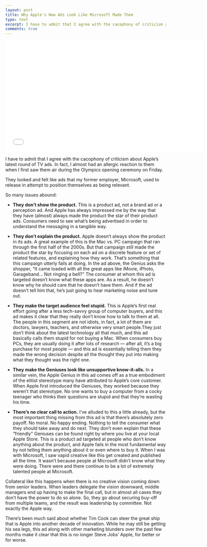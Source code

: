 ```yaml
---
layout: post
title: Why Apple's New Ads Look Like Microsoft Made Them
type: text
excerpt: I have to admit that I agree with the cacophony of criticism about Apple’s latest round of TV ads. In fact, I almost had an allergic reaction to them when I first saw them air during the Olympics opening ceremony on Friday.
comments: true
---
```

<iframe width="620" height="349" src="//www.youtube.com/embed/CMcrw8WTWSs" frameborder="0" allowfullscreen></iframe>

I have to admit that I agree with the cacophony of criticism about Apple’s latest round of TV ads. In fact, I almost had an allergic reaction to them when I first saw them air during the Olympics opening ceremony on Friday.

They looked and felt like ads that my former employer, Microsoft, used to release in attempt to position themselves as being relevant. 

So many issues abound:

- **They don’t show the product.** This is a product ad, not a brand ad or a perception ad. And Apple has always impressed me by the way that they have (almost) always made the product the star of their product ads. Consumers need to see what’s being advertised in order to understand the messaging in a tangible way. 
 
- **They don’t explain the product.** Apple doesn’t always show the product in its ads. A great example of this is the Mac vs. PC campaign that ran through the first half of the 2000s. But that campaign still made the product the star by focusing on each ad on a discrete feature or set of related features, and explaining how they work. That’s something that this campaign utterly fails at doing. In the ad above, the Genius asks the shopper, “It came loaded with all the great apps like iMovie, iPhoto, Garageband… Not ringing a bell?" The consumer at whom this ad is targeted doesn’t know what these apps are. As a result, he doesn’t know why he should care that he doesn’t have them. And if the ad doesn’t tell him that, he’s just going to hear marketing noise and tune out.
 
- **They make the target audience feel stupid.** This is Apple’s first real effort going after a less tech-savvy group of computer buyers, and this ad makes it clear that they really don’t know how to talk to them at all. The people in this segment are not idiots, in fact, a lot of them are doctors, lawyers, teachers, and otherwise very smart people.They just don’t think about the latest technology all that much, and this ad basically calls them stupid for not buying a Mac. When consumers buy PCs, they are usually doing it after lots of research — after all, it’s a big purchase for most people — and this ad is essentially telling them they made the wrong decision despite all the thought they put into making what they thought was the right one.
 
- **They make the Geniuses look like unsupportive know-it-alls.** In a similar vein, the Apple Genius in this ad comes off as a true embodiment of the elitist stereotype many have attributed to Apple’s core customer. When Apple first introduced the Geniuses, they worked because they weren’t that stereotype. No one wants to buy a computer from a cocky teenager who thinks their questions are stupid and that they’re wasting his time. 
 
- **There’s no clear call to action.** I’ve alluded to this a little already, but the most important thing missing from this ad is that there’s absolutely zero payoff. No moral. No happy ending. Nothing to tell the consumer what they should take away and do next. They don’t even explain that these “friendly" Geniuses can be found right by where you live at your local Apple Store. This is a product ad targeted at people who don’t know anything about the product, and Apple fails in the most fundamental way by not telling them anything about it or even where to buy it.
When I was with Microsoft, I saw vapid creative like this get created and published all the time. It wasn’t because people at Microsoft didn’t know what they were doing. There were and there continue to be a lot of extremely talented people at Microsoft.

Collateral like this happens when there is no creative vision coming down from senior leaders. When leaders delegate the vision downward, middle managers end up having to make the final call, but in almost all cases they don’t have the power to do so alone. So, they go about securing buy-off from multiple teams, and the result was leadership by committee. Not exactly the Apple way.

There’s been much said about whether Tim Cook can steer the great ship that is Apple into another decade of innovation. While he may still be getting his sea legs, this ad along with other marketing blunders over the past few months make it clear that this is no longer Steve Jobs’ Apple, for better or for worse.